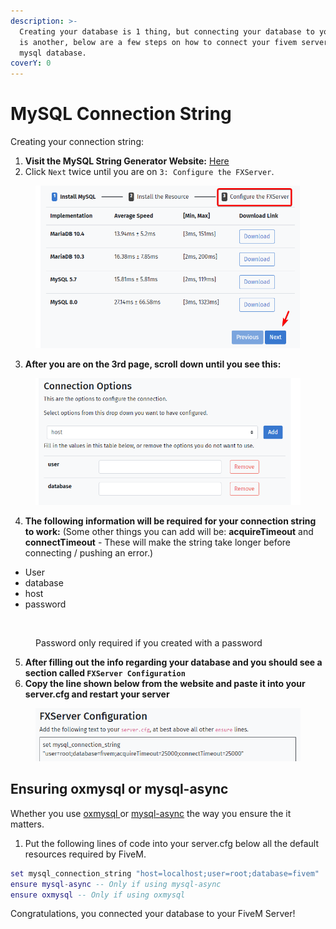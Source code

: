 ```yaml
---
description: >-
  Creating your database is 1 thing, but connecting your database to your server
  is another, below are a few steps on how to connect your fivem server to your
  mysql database.
coverY: 0
---
```


# MySQL Connection String

Creating your connection string:

1. **Visit the MySQL String Generator Website:** [Here](https://brouznouf.github.io/fivem-mysql-async/)
2. Click `Next` twice until you are on `3: Configure the FXServer`.

<figure><img src="../../../.gitbook/assets/image (5).png" alt=""><figcaption></figcaption></figure>

3. **After you are on the 3rd page, scroll down until you see this:**

<figure><img src="../../../.gitbook/assets/image (6).png" alt=""><figcaption></figcaption></figure>

4. **The following information will be required for your connection string to work:** (Some other things you can add will be: **acquireTimeout** and **connectTimeout** - These will make the string take longer before connecting / pushing an error.)

* User
* database
* host
* password

<figure><img src="https://i.imgur.com/I2hE9QE.png" alt=""><figcaption><p>Password only required if you created with a password</p></figcaption></figure>

5. **After filling out the info regarding your database and you should see a section called `FXServer Configuration`**
6. **Copy the line shown below from the website and paste it into your server.cfg and restart your server**

<figure><img src="../../../.gitbook/assets/image (8).png" alt=""><figcaption></figcaption></figure>



## Ensuring oxmysql or mysql-async

Whether you use [oxmysql ](https://github.com/overextended/oxmysql)or [mysql-async](https://github.com/brouznouf/fivem-mysql-async) the way you ensure the it matters.

1. Put the following lines of code into your server.cfg below all the default resources required by FiveM.

```lua
set mysql_connection_string "host=localhost;user=root;database=fivem"
ensure mysql-async -- Only if using mysql-async
ensure oxmysql -- Only if using oxmysql
```





Congratulations, you connected your database to your FiveM Server!
